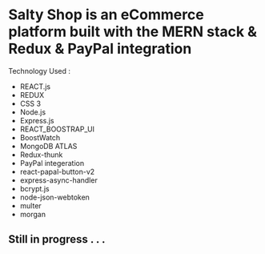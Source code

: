 # Salty Shop is an eCommerce platform built with the MERN stack & Redux & PayPal integration

Technology Used : 
* REACT.js
* REDUX
* CSS 3
* Node.js
* Express.js
* REACT_BOOSTRAP_UI
* BoostWatch
* MongoDB ATLAS
* Redux-thunk
* PayPal integeration
* react-papal-button-v2
* express-async-handler
* bcrypt.js
* node-json-webtoken
* multer
* morgan

## Still in progress . . .